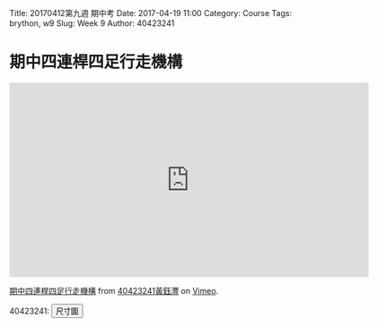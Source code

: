 Title: 20170412第九週 期中考
Date: 2017-04-19 11:00
Category: Course
Tags: brython, w9
Slug: Week 9
Author: 40423241

<h1>期中四連桿四足行走機構</h1>
<iframe src="https://player.vimeo.com/video/213785691" width="640" height="347" frameborder="0" webkitallowfullscreen mozallowfullscreen allowfullscreen></iframe>
<p><a href="https://vimeo.com/213785691">期中四連桿四足行走機構</a> from <a href="https://vimeo.com/user63213368">40423241黃鈺灃</a> on <a href="https://vimeo.com">Vimeo</a>.</p>


<p>40423241: <button onClick="lity('./../data/midterm7.png')"><span class="glyphicon glyphicon-picture"></span> 尺寸圖</button></p>


<!-- 導入 Brython 標準程式庫 -->
 
<script type="text/javascript" src="https://cdn.rawgit.com/brython-dev/brython/master/www/src/brython_dist.js">
</script>
 
<!-- 啟動 Brython -->
 
<script>
window.onload=function(){
brython(1);
}
</script>
 
 <!-- 以下實際利用  Brython 畫四連桿 trace point 路徑-->
 <canvas id="fourbar_40423241" width="600" height="400"></canvas>
 
<script type="text/python3">
from browser import document as doc
from browser import html
import math
# 準備繪圖畫布
canvas = doc["fourbar_40423241"]
ctx = canvas.getContext("2d")
 
fourbar_data = open("./../data/midterm7.csv").read()
fourbar_list = fourbar_data.splitlines()
# 以下可以利用 ctx 物件進行畫圖
# 先畫一條直線
ctx.beginPath()
# 設定線的寬度為 1 個單位
ctx.lineWidth = 1
# 利用 transform 將 y 座標反轉, 且 offset canvas.height
# (X scale, X skew, Y skew, Y scale, X offset, Y offset)
# 配合圖形位置進行座標轉換
ctx.transform(1, 0, 0, -1, canvas.width/2+250, canvas.height/2+100)
# 畫出 x 與 y 座標線
# 各座標值放大 3 倍
ratio = 3
ctx.moveTo(0, 0)
ctx.lineTo(-30*ratio, 0)
start_point = fourbar_list[0].split(",")
ctx.moveTo(float(start_point[0])*ratio, float(start_point[1])*ratio)
count = 0
for data in fourbar_list[1:]:
    point = data.split(",")
    #count = count + 1
    #container1 <= str(count) + ":" + point[0] + "," + point[1]
    #container1 <= html.BR()
    ctx.lineTo(float(point[0])*ratio, float(point[1])*ratio)
# 設定顏色為藍色, 也可以使用 "rgb(0, 0, 255)" 字串設定顏色值
ctx.strokeStyle = "blue"
# 實際執行畫線
ctx.stroke()
ctx.closePath()
</script>